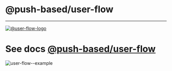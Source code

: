 # @push-based/user-flow

---

[![@user-flow-logo](https://user-images.githubusercontent.com/10064416/156827493-bc59135d-80cd-4b8d-8250-6ee7bd1444bb.png)](https://github.com/push-based/user-flow/blob/main/packages/cli/README.md)

# See docs [@push-based/user-flow](https://github.com/push-based/user-flow/blob/main/packages/cli/README.md)

![user-flow--example](https://user-images.githubusercontent.com/10064416/156825183-5300db6c-7c1e-4a74-8d3a-c65fcd8ad3e8.png)

